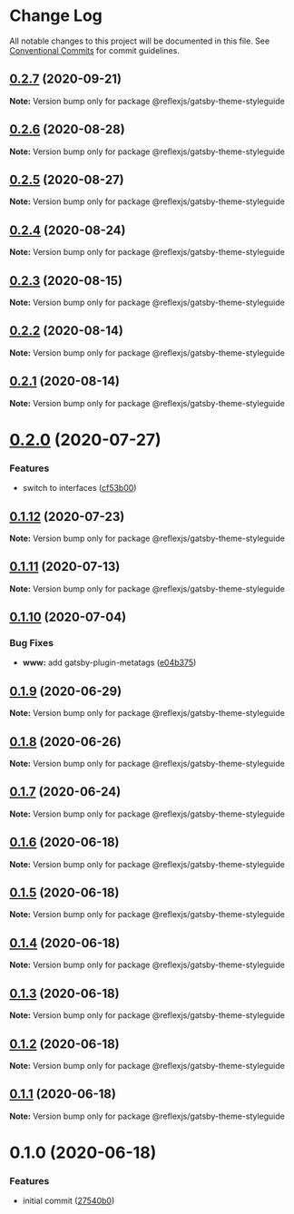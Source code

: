 # Change Log

All notable changes to this project will be documented in this file.
See [Conventional Commits](https://conventionalcommits.org) for commit guidelines.

## [0.2.7](https://github.com/reflexjs/reflex/compare/@reflexjs/gatsby-theme-styleguide@0.2.6...@reflexjs/gatsby-theme-styleguide@0.2.7) (2020-09-21)

**Note:** Version bump only for package @reflexjs/gatsby-theme-styleguide





## [0.2.6](https://github.com/reflexjs/reflex/compare/@reflexjs/gatsby-theme-styleguide@0.2.5...@reflexjs/gatsby-theme-styleguide@0.2.6) (2020-08-28)

**Note:** Version bump only for package @reflexjs/gatsby-theme-styleguide





## [0.2.5](https://github.com/reflexjs/reflex/compare/@reflexjs/gatsby-theme-styleguide@0.2.4...@reflexjs/gatsby-theme-styleguide@0.2.5) (2020-08-27)

**Note:** Version bump only for package @reflexjs/gatsby-theme-styleguide





## [0.2.4](https://github.com/reflexjs/reflex/compare/@reflexjs/gatsby-theme-styleguide@0.2.3...@reflexjs/gatsby-theme-styleguide@0.2.4) (2020-08-24)

**Note:** Version bump only for package @reflexjs/gatsby-theme-styleguide





## [0.2.3](https://github.com/reflexjs/reflex/compare/@reflexjs/gatsby-theme-styleguide@0.2.2...@reflexjs/gatsby-theme-styleguide@0.2.3) (2020-08-15)

**Note:** Version bump only for package @reflexjs/gatsby-theme-styleguide





## [0.2.2](https://github.com/reflexjs/reflex/compare/@reflexjs/gatsby-theme-styleguide@0.2.1...@reflexjs/gatsby-theme-styleguide@0.2.2) (2020-08-14)

**Note:** Version bump only for package @reflexjs/gatsby-theme-styleguide





## [0.2.1](https://github.com/reflexjs/reflex/compare/@reflexjs/gatsby-theme-styleguide@0.2.0...@reflexjs/gatsby-theme-styleguide@0.2.1) (2020-08-14)

**Note:** Version bump only for package @reflexjs/gatsby-theme-styleguide





# [0.2.0](https://github.com/reflexjs/reflex/compare/@reflexjs/gatsby-theme-styleguide@0.1.12...@reflexjs/gatsby-theme-styleguide@0.2.0) (2020-07-27)


### Features

* switch to interfaces ([cf53b00](https://github.com/reflexjs/reflex/commit/cf53b00b4ac2d09e4089635cbad1223ca3932a15))





## [0.1.12](https://github.com/reflexjs/reflex/compare/@reflexjs/gatsby-theme-styleguide@0.1.11...@reflexjs/gatsby-theme-styleguide@0.1.12) (2020-07-23)

**Note:** Version bump only for package @reflexjs/gatsby-theme-styleguide





## [0.1.11](https://github.com/reflexjs/reflex/compare/@reflexjs/gatsby-theme-styleguide@0.1.10...@reflexjs/gatsby-theme-styleguide@0.1.11) (2020-07-13)

**Note:** Version bump only for package @reflexjs/gatsby-theme-styleguide





## [0.1.10](https://github.com/reflexjs/reflex/compare/@reflexjs/gatsby-theme-styleguide@0.1.9...@reflexjs/gatsby-theme-styleguide@0.1.10) (2020-07-04)


### Bug Fixes

* **www:** add gatsby-plugin-metatags ([e04b375](https://github.com/reflexjs/reflex/commit/e04b3752dcae505d6c25628a54d503bfc7c4ae18))





## [0.1.9](https://github.com/reflexjs/reflex/compare/@reflexjs/gatsby-theme-styleguide@0.1.8...@reflexjs/gatsby-theme-styleguide@0.1.9) (2020-06-29)

**Note:** Version bump only for package @reflexjs/gatsby-theme-styleguide





## [0.1.8](https://github.com/reflexjs/reflex/compare/@reflexjs/gatsby-theme-styleguide@0.1.7...@reflexjs/gatsby-theme-styleguide@0.1.8) (2020-06-26)

**Note:** Version bump only for package @reflexjs/gatsby-theme-styleguide





## [0.1.7](https://github.com/reflexjs/reflex/compare/@reflexjs/gatsby-theme-styleguide@0.1.6...@reflexjs/gatsby-theme-styleguide@0.1.7) (2020-06-24)

**Note:** Version bump only for package @reflexjs/gatsby-theme-styleguide





## [0.1.6](https://github.com/reflexjs/reflex/compare/@reflexjs/gatsby-theme-styleguide@0.1.5...@reflexjs/gatsby-theme-styleguide@0.1.6) (2020-06-18)

**Note:** Version bump only for package @reflexjs/gatsby-theme-styleguide





## [0.1.5](https://github.com/reflexjs/reflex/compare/@reflexjs/gatsby-theme-styleguide@0.1.4...@reflexjs/gatsby-theme-styleguide@0.1.5) (2020-06-18)

**Note:** Version bump only for package @reflexjs/gatsby-theme-styleguide





## [0.1.4](https://github.com/reflexjs/reflex/compare/@reflexjs/gatsby-theme-styleguide@0.1.3...@reflexjs/gatsby-theme-styleguide@0.1.4) (2020-06-18)

**Note:** Version bump only for package @reflexjs/gatsby-theme-styleguide





## [0.1.3](https://github.com/reflexjs/reflex/compare/@reflexjs/gatsby-theme-styleguide@0.1.2...@reflexjs/gatsby-theme-styleguide@0.1.3) (2020-06-18)

**Note:** Version bump only for package @reflexjs/gatsby-theme-styleguide





## [0.1.2](https://github.com/reflexjs/reflex/compare/@reflexjs/gatsby-theme-styleguide@0.1.1...@reflexjs/gatsby-theme-styleguide@0.1.2) (2020-06-18)

**Note:** Version bump only for package @reflexjs/gatsby-theme-styleguide





## [0.1.1](https://github.com/reflexjs/reflex/compare/@reflexjs/gatsby-theme-styleguide@0.1.0...@reflexjs/gatsby-theme-styleguide@0.1.1) (2020-06-18)

**Note:** Version bump only for package @reflexjs/gatsby-theme-styleguide





# 0.1.0 (2020-06-18)


### Features

* initial commit ([27540b0](https://github.com/reflexjs/reflex/commit/27540b022a849212a21894b05df928e5e6b19456))
